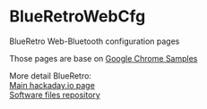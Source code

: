 # BlueRetroWebCfg
BlueRetro Web-Bluetooth configuration pages

Those pages are base on [Google Chrome Samples](https://github.com/GoogleChrome/samples)

More detail BlueRetro:\
[Main hackaday.io page](https://hackaday.io/project/170365-blueretro)\
[Software files repository](https://github.com/darthcloud/BlueRetro)
